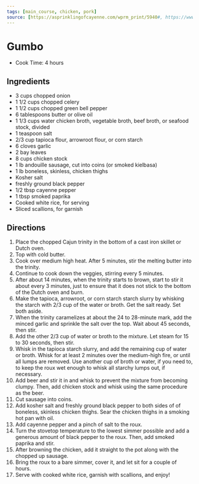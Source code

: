 ```yaml
---
tags: [main_course, chicken, pork]
source: [https://asprinklingofcayenne.com/wprm_print/5940#, https://www.babi.sh/recipes/cajunfood]
---
```


# Gumbo

- Cook Time: 4 hours

## Ingredients

- 3 cups chopped onion
- 1 1/2 cups chopped celery
- 1 1/2 cups chopped green bell pepper
- 6 tablespoons butter or olive oil
- 1 1/3 cups water chicken broth, vegetable broth, beef broth, or seafood stock, divided
- 1 teaspoon salt
- 2/3 cup tapioca flour, arrowroot flour, or corn starch
- 6 cloves garlic
- 2 bay leaves
- 8 cups chicken stock
- 1 lb andouille sausage, cut into coins (or smoked kielbasa)
- 1 lb boneless, skinless, chicken thighs
- Kosher salt
- freshly ground black pepper
- 1/2 tbsp cayenne pepper
- 1 tbsp smoked paprika
- Cooked white rice, for serving
- Sliced scallions, for garnish

## Directions

1. Place the chopped Cajun trinity in the bottom of a cast iron skillet or Dutch oven.
2. Top with cold butter.
3. Cook over medium high heat. After 5 minutes, stir the melting butter into the trinity.
4. Continue to cook down the veggies, stirring every 5 minutes.
5. After about 14 minutes, when the trinity starts to brown, start to stir it about every 3 minutes, just to ensure that it does not stick to the bottom of the Dutch oven and burn.
6. Make the tapioca, arrowroot, or corn starch starch slurry by whisking the starch with 2/3 cup of the water or broth. Get the salt ready. Set both aside.
7. When the trinity caramelizes at about the 24 to 28-minute mark, add the minced garlic and sprinkle the salt over the top. Wait about 45 seconds, then stir.
8. Add the other 2/3 cup of water or broth to the mixture. Let steam for 15 to 30 seconds, then stir.
9. Whisk in the tapioca starch slurry, and add the remaining cup of water or broth. Whisk for at least 2 minutes over the medium-high fire, or until all lumps are removed. Use another cup of broth or water, if you need to, to keep the roux wet enough to whisk all starchy lumps out, if necessary.
10. Add beer and stir it in and whisk to prevent the mixture from becoming clumpy. Then, add chicken stock and whisk using the same procedure as the beer.
11. Cut sausage into coins.
12. Add kosher salt and freshly ground black pepper to both sides of of boneless, skinless chicken thighs. Sear the chicken thighs in a smoking hot pan with oil.
13. Add cayenne pepper and a pinch of salt to the roux.
14. Turn the stovetop temperature to the lowest simmer possible and add a generous amount of black pepper to the roux. Then, add smoked paprika and stir.
15. After browning the chicken, add it straight to the pot along with the chopped up sausage.
16. Bring the roux to a bare simmer, cover it, and let sit for a couple of hours.
17. Serve with cooked white rice, garnish with scallions, and enjoy!
